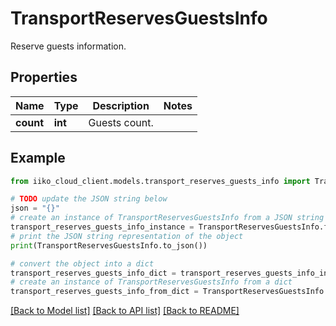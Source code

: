 # TransportReservesGuestsInfo

Reserve guests information.

## Properties

Name | Type | Description | Notes
------------ | ------------- | ------------- | -------------
**count** | **int** | Guests count. | 

## Example

```python
from iiko_cloud_client.models.transport_reserves_guests_info import TransportReservesGuestsInfo

# TODO update the JSON string below
json = "{}"
# create an instance of TransportReservesGuestsInfo from a JSON string
transport_reserves_guests_info_instance = TransportReservesGuestsInfo.from_json(json)
# print the JSON string representation of the object
print(TransportReservesGuestsInfo.to_json())

# convert the object into a dict
transport_reserves_guests_info_dict = transport_reserves_guests_info_instance.to_dict()
# create an instance of TransportReservesGuestsInfo from a dict
transport_reserves_guests_info_from_dict = TransportReservesGuestsInfo.from_dict(transport_reserves_guests_info_dict)
```
[[Back to Model list]](../README.md#documentation-for-models) [[Back to API list]](../README.md#documentation-for-api-endpoints) [[Back to README]](../README.md)



